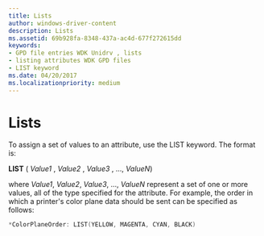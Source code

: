 ```yaml
---
title: Lists
author: windows-driver-content
description: Lists
ms.assetid: 69b928fa-8348-437a-ac4d-677f272615dd
keywords:
- GPD file entries WDK Unidrv , lists
- listing attributes WDK GPD files
- LIST keyword
ms.date: 04/20/2017
ms.localizationpriority: medium
---
```


# Lists





To assign a set of values to an attribute, use the LIST keyword. The format is:

**LIST** ( *Value1* , *Value2* , *Value3* , ..., *ValueN*)

where *Value1*, *Value2*, *Value3*, ..., *ValueN* represent a set of one or more values, all of the type specified for the attribute. For example, the order in which a printer's color plane data should be sent can be specified as follows:

```cpp
*ColorPlaneOrder: LIST(YELLOW, MAGENTA, CYAN, BLACK)
```

 

 




